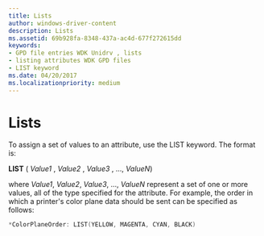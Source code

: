 ```yaml
---
title: Lists
author: windows-driver-content
description: Lists
ms.assetid: 69b928fa-8348-437a-ac4d-677f272615dd
keywords:
- GPD file entries WDK Unidrv , lists
- listing attributes WDK GPD files
- LIST keyword
ms.date: 04/20/2017
ms.localizationpriority: medium
---
```


# Lists





To assign a set of values to an attribute, use the LIST keyword. The format is:

**LIST** ( *Value1* , *Value2* , *Value3* , ..., *ValueN*)

where *Value1*, *Value2*, *Value3*, ..., *ValueN* represent a set of one or more values, all of the type specified for the attribute. For example, the order in which a printer's color plane data should be sent can be specified as follows:

```cpp
*ColorPlaneOrder: LIST(YELLOW, MAGENTA, CYAN, BLACK)
```

 

 




